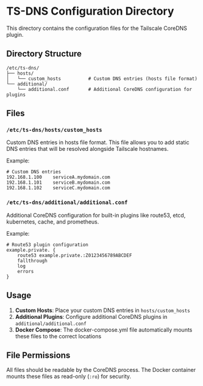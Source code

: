 # TS-DNS Configuration Directory

This directory contains the configuration files for the Tailscale CoreDNS plugin.

## Directory Structure

```text
/etc/ts-dns/
├── hosts/
│   └── custom_hosts          # Custom DNS entries (hosts file format)
└── additional/
    └── additional.conf       # Additional CoreDNS configuration for plugins
```

## Files

### `/etc/ts-dns/hosts/custom_hosts`

Custom DNS entries in hosts file format. This file allows you to add static DNS entries that will be resolved alongside Tailscale hostnames.

Example:

```text
# Custom DNS entries
192.168.1.100    serviceA.mydomain.com
192.168.1.101    serviceB.mydomain.com
192.168.1.102    serviceC.mydomain.com
```

### `/etc/ts-dns/additional/additional.conf`

Additional CoreDNS configuration for built-in plugins like route53, etcd, kubernetes, cache, and prometheus.

Example:

```text
# Route53 plugin configuration
example.private. {
    route53 example.private.:Z0123456789ABCDEF
    fallthrough
    log
    errors
}
```

## Usage

1. **Custom Hosts**: Place your custom DNS entries in `hosts/custom_hosts`
2. **Additional Plugins**: Configure additional CoreDNS plugins in `additional/additional.conf`
3. **Docker Compose**: The docker-compose.yml file automatically mounts these files to the correct locations

## File Permissions

All files should be readable by the CoreDNS process. The Docker container mounts these files as read-only (`:ro`) for security.
